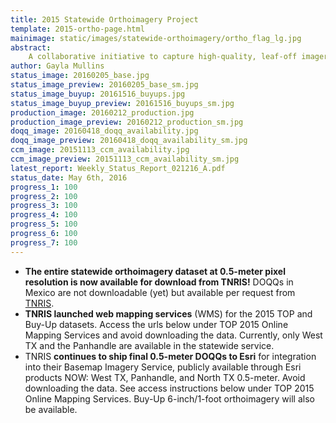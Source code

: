 ```yaml
---
title: 2015 Statewide Orthoimagery Project
template: 2015-ortho-page.html
mainimage: static/images/statewide-orthoimagery/ortho_flag_lg.jpg
abstract:
    A collaborative initiative to capture high-quality, leaf-off imagery for the entire state, slated for public release in Spring 2016.
author: Gayla Mullins
status_image: 20160205_base.jpg
status_image_preview: 20160205_base_sm.jpg
status_image_buyup: 20161516_buyups.jpg
status_image_buyup_preview: 20161516_buyups_sm.jpg
production_image: 20160212_production.jpg
production_image_preview: 20160212_production_sm.jpg
doqq_image: 20160418_doqq_availability.jpg
doqq_image_preview: 20160418_doqq_availability_sm.jpg
ccm_image: 20151113_ccm_availability.jpg
ccm_image_preview: 20151113_ccm_availability_sm.jpg
latest_report: Weekly_Status_Report_021216_A.pdf
status_date: May 6th, 2016
progress_1: 100
progress_2: 100
progress_3: 100
progress_4: 100
progress_5: 100
progress_6: 100
progress_7: 100
---
```


- **The entire statewide orthoimagery dataset at 0.5-meter pixel resolution is now available for download from TNRIS!** DOQQs in Mexico are not downloadable (yet) but available per request from [TNRIS](https://tnris.org/contact/).
- **TNRIS launched web mapping services** (WMS) for the 2015 TOP and Buy-Up datasets. Access the urls below under TOP 2015 Online Mapping Services and avoid downloading the data. Currently, only West TX and the Panhandle are available in the statewide service.
- TNRIS **continues to ship final 0.5-meter DOQQs to Esri** for integration into their Basemap Imagery Service, publicly available through Esri products NOW: West TX, Panhandle, and North TX 0.5-meter. Avoid downloading the data. See access instructions below under TOP 2015 Online Mapping Services. Buy-Up 6-inch/1-foot orthoimagery will also be available. 
